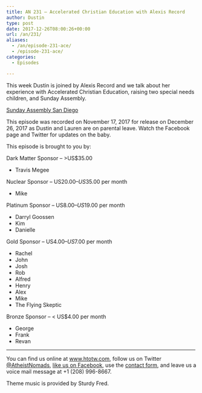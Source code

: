 ```yaml
---
title: AN 231 – Accelerated Christian Education with Alexis Record
author: Dustin
type: post
date: 2017-12-26T08:00:26+00:00
url: /an/231/
aliases:
  - /an/episode-231-ace/
  - /episode-231-ace/
categories:
  - Episodes

---
```

<div id="buzzsprout-player-10552878"></div><script src="https://www.buzzsprout.com/1983601/10552878-episode-231-accelerated-christian-education-with-alexis-record.js?container_id=buzzsprout-player-10552878&player=small" type="text/javascript" charset="utf-8"></script>
  
This week Dustin is joined by Alexis Record and we talk about her experience with Accelerated Christian Education, raising two special needs children, and Sunday Assembly.

<!--more-->

<a href="http://www.sundayassemblysandiego.org/" target="_blank" rel="noopener">Sunday Assembly San Diego</a>

This episode was recorded on November 17, 2017 for release on December 26, 2017 as Dustin and Lauren are on parental leave. Watch the Facebook page and Twitter for updates on the baby.

This episode is brought to you by:

Dark Matter Sponsor – >US$35.00  
* Travis Megee  

Nuclear Sponsor – US$20.00 – US$35.00 per month  
* Mike  

Platinum Sponsor – US$8.00 – US$19.00 per month  
* Darryl Goossen  
* Kim  
* Danielle  

Gold Sponsor – US$4.00 – US$7.00 per month  
* Rachel  
* John  
* Josh  
* Rob  
* Alfred  
* Henry  
* Alex  
* Mike  
* The Flying Skeptic  

Bronze Sponsor – < US$4.00 per month  
* George  
* Frank  
* Revan

<hr width="500" />

You can find us online at <a href="https://www.htotw.com/" target="_blank" rel="noopener">www.htotw.com</a>, follow us on Twitter <a href="https://htotw.com/twitter" target="_blank" rel="noopener">@AtheistNomads</a>, <a href="https://htotw.com/facebook" target="_blank" rel="noopener">like us on Facebook</a>, use the [contact form](https://htotw.com/contact), and leave us a voice mail message at +1 (208) 996-8667.

Theme music is provided by Sturdy Fred.